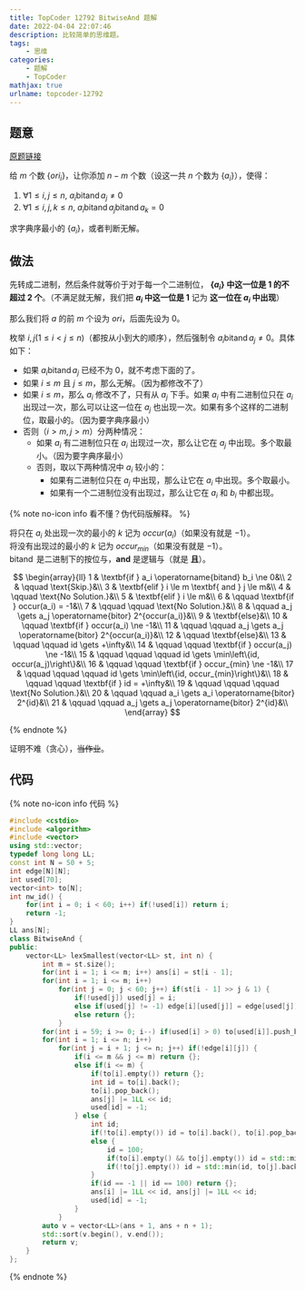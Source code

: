 ```yaml
---
title: TopCoder 12792 BitwiseAnd 题解
date: 2022-04-04 22:07:46
description: 比较简单的思维题。
tags:
	- 思维
categories:
	- 题解
	- TopCoder
mathjax: true
urlname: topcoder-12792
---
```


## 题意

[原题链接](https://community.topcoder.com/stat?c=problem_statement&pm=12792)

给 $m$ 个数 $\{ori_i\}$，让你添加 $n - m$ 个数（设这一共 $n$ 个数为 $\{a_i\}$），使得：

1. $\forall 1 \le i, j \le n,~a_i \operatorname{bitand} a_j \ne 0$
2. $\forall 1 \le i, j, k \le n,~a_i \operatorname{bitand} a_j \operatorname{bitand} a_k = 0$

求字典序最小的 $\{a_i\}$，或者判断无解。

## 做法

先转成二进制，然后条件就等价于对于每一个二进制位， **$\{a_i\}$ 中这一位是 $1$ 的不超过 $2$ 个**。（不满足就无解，我们把 **$a_i$ 中这一位是 $1$** 记为 **这一位在 $a_i$ 中出现**）

那么我们将 $a$ 的前 $m$ 个设为 $ori$，后面先设为 $0$。

枚举 $i, j (1 \le i < j \le n)$（都按从小到大的顺序），然后强制令 $a_i \operatorname{bitand} a_j \ne 0$。具体如下：

- 如果 $a_i \operatorname{bitand} a_j$ 已经不为 $0$，就不考虑下面的了。
- 如果 $i \le m$ 且 $j \le m$，那么无解。（因为都修改不了）
- 如果 $i \le m$，那么 $a_i$ 修改不了，只有从 $a_j$ 下手。如果 $a_i$ 中有二进制位只在 $a_i$ 出现过一次，那么可以让这一位在 $a_j$ 也出现一次。如果有多个这样的二进制位，取最小的。（因为要字典序最小）
- 否则（$i > m, j > m$）分两种情况：
  - 如果 $a_i$ 有二进制位只在 $a_i$ 出现过一次，那么让它在 $a_j$ 中出现。多个取最小。（因为要字典序最小）
  - 否则，取以下两种情况中 $a_i$ 较小的：
    - 如果有二进制位只在 $a_j$ 中出现，那么让它在 $a_i$ 中出现。多个取最小。
    - 如果有一个二进制位没有出现过，那么让它在 $a_i$ 和 $b_i$ 中都出现。

{% note no-icon info 看不懂？伪代码版解释。 %}

将只在 $a_i$ 处出现一次的最小的 $k$ 记为 $occur(a_i)$（如果没有就是 $-1$）。   
将没有出现过的最小的 $k$ 记为 $occur_{min}$（如果没有就是 $-1$）。  
$\operatorname{bitand}$ 是二进制下的按位与，$\textbf{and}$ 是逻辑与（就是 **且**）。

$$
\begin{array}{ll}
1  &  \textbf{if } a_i \operatorname{bitand} b_i \ne 0&\\
2  &  \qquad \text{Skip.}&\\
3  &  \textbf{elif } i \le m \textbf{ and } j \le m&\\
4  &  \qquad \text{No Solution.}&\\
5  &  \textbf{elif } i \le m&\\
6  &  \qquad \textbf{if } occur(a_i) = -1&\\
7  &  \qquad \qquad \text{No Solution.}&\\
8  &  \qquad a_j \gets a_j \operatorname{bitor} 2^{occur(a_i)}&\\
9  &  \textbf{else}&\\
10 &  \qquad \textbf{if } occur(a_i) \ne -1&\\
11 &  \qquad \qquad a_j \gets a_j \operatorname{bitor} 2^{occur(a_i)}&\\
12 &  \qquad \textbf{else}&\\
13 &  \qquad \qquad id \gets +\infty&\\
14 &  \qquad \qquad \textbf{if } occur(a_j) \ne -1&\\
15 &  \qquad \qquad \qquad id \gets \min\left\{id, occur(a_j)\right\}&\\
16 &  \qquad \qquad \textbf{if } occur_{min} \ne -1&\\
17 &  \qquad \qquad \qquad id \gets \min\left\{id, occur_{min}\right\}&\\
18 &  \qquad \qquad \textbf{if } id = +\infty&\\
19 &  \qquad \qquad \qquad \text{No Solution.}&\\
20 &  \qquad \qquad a_i \gets a_i \operatorname{bitor} 2^{id}&\\
21 &  \qquad \qquad a_j \gets a_j \operatorname{bitor} 2^{id}&\\
\end{array}
$$

{% endnote %}

证明不难（贪心），~~当作业~~。

## 代码

{% note no-icon info 代码 %}
```cpp
#include <cstdio>
#include <algorithm>
#include <vector>
using std::vector;
typedef long long LL;
const int N = 50 + 5;
int edge[N][N];
int used[70];
vector<int> to[N];
int nw_id() {
	for(int i = 0; i < 60; i++) if(!used[i]) return i;
	return -1;
}
LL ans[N];
class BitwiseAnd {
public:
	vector<LL> lexSmallest(vector<LL> st, int n) {
		int m = st.size();
		for(int i = 1; i <= m; i++) ans[i] = st[i - 1];
		for(int i = 1; i <= m; i++)
			for(int j = 0; j < 60; j++) if(st[i - 1] >> j & 1) {
				if(!used[j]) used[j] = i;
				else if(used[j] != -1) edge[i][used[j]] = edge[used[j]][i] = true, used[j] = -1;
				else return {};
			}
		for(int i = 59; i >= 0; i--) if(used[i] > 0) to[used[i]].push_back(i);
		for(int i = 1; i <= n; i++)
			for(int j = i + 1; j <= n; j++) if(!edge[i][j]) {
				if(i <= m && j <= m) return {};
				else if(i <= m) {
					if(to[i].empty()) return {};
					int id = to[i].back();
					to[i].pop_back();
					ans[j] |= 1LL << id;
					used[id] = -1;
				} else {
					int id;
					if(!to[i].empty()) id = to[i].back(), to[i].pop_back();
					else {
						id = 100;
						if(to[i].empty() && to[j].empty()) id = std::min(id, nw_id());
						if(!to[j].empty()) id = std::min(id, to[j].back()), to[j].pop_back();
					}
					if(id == -1 || id == 100) return {};
					ans[i] |= 1LL << id, ans[j] |= 1LL << id;
					used[id] = -1;
				}
			}
		auto v = vector<LL>(ans + 1, ans + n + 1);
		std::sort(v.begin(), v.end());
		return v;
	}
};
```
{% endnote %}

